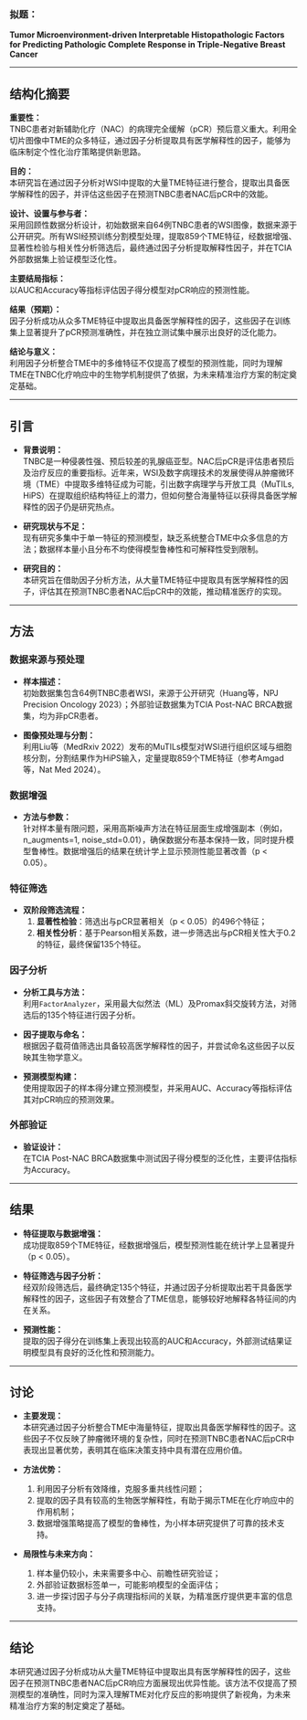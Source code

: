 ### **拟题：**  
**Tumor Microenvironment-driven Interpretable Histopathologic Factors for Predicting Pathologic Complete Response in Triple-Negative Breast Cancer**

---

## 结构化摘要

**重要性：**  
TNBC患者对新辅助化疗（NAC）的病理完全缓解（pCR）预后意义重大。利用全切片图像中TME的众多特征，通过因子分析提取具有医学解释性的因子，能够为临床制定个性化治疗策略提供新思路。

**目的：**  
本研究旨在通过因子分析对WSI中提取的大量TME特征进行整合，提取出具备医学解释性的因子，并评估这些因子在预测TNBC患者NAC后pCR中的效能。

**设计、设置与参与者：**  
采用回顾性数据分析设计，初始数据来自64例TNBC患者的WSI图像，数据来源于公开研究。所有WSI经预训练分割模型处理，提取859个TME特征，经数据增强、显著性检验与相关性分析筛选后，最终通过因子分析提取解释性因子，并在TCIA外部数据集上验证模型泛化性。

**主要结局指标：**  
以AUC和Accuracy等指标评估因子得分模型对pCR响应的预测性能。

**结果（预期）：**  
因子分析成功从众多TME特征中提取出具备医学解释性的因子，这些因子在训练集上显著提升了pCR预测准确性，并在独立测试集中展示出良好的泛化能力。

**结论与意义：**  
利用因子分析整合TME中的多维特征不仅提高了模型的预测性能，同时为理解TME在TNBC化疗响应中的生物学机制提供了依据，为未来精准治疗方案的制定奠定基础。

---

## 引言

- **背景说明：**  
  TNBC是一种侵袭性强、预后较差的乳腺癌亚型。NAC后pCR是评估患者预后及治疗反应的重要指标。近年来，WSI及数字病理技术的发展使得从肿瘤微环境（TME）中提取多维特征成为可能，引出数字病理学与开放工具（MuTILs, HiPS）在提取组织结构特征上的潜力，但如何整合海量特征以获得具备医学解释性的因子仍是研究热点。

- **研究现状与不足：**  
  现有研究多集中于单一特征的预测模型，缺乏系统整合TME中众多信息的方法；数据样本量小且分布不均使得模型鲁棒性和可解释性受到限制。

- **研究目的：**  
  本研究旨在借助因子分析方法，从大量TME特征中提取具有医学解释性的因子，评估其在预测TNBC患者NAC后pCR中的效能，推动精准医疗的实现。

---

## 方法

### 数据来源与预处理

- **样本描述：**  
  初始数据集包含64例TNBC患者WSI，来源于公开研究（Huang等，NPJ Precision Oncology 2023）；外部验证数据集为TCIA Post-NAC BRCA数据集，均为非pCR患者。

- **图像预处理与分割：**  
  利用Liu等（MedRxiv 2022）发布的MuTILs模型对WSI进行组织区域与细胞核分割，分割结果作为HiPS输入，定量提取859个TME特征（参考Amgad等，Nat Med 2024）。

### 数据增强

- **方法与参数：**  
  针对样本量有限问题，采用高斯噪声方法在特征层面生成增强副本（例如，n_augments=1, noise_std=0.01），确保数据分布基本保持一致，同时提升模型鲁棒性。数据增强后的结果在统计学上显示预测性能显著改善（p < 0.05）。

### 特征筛选

- **双阶段筛选流程：**  
  1. **显著性检验**：筛选出与pCR显著相关（p < 0.05）的496个特征；  
  2. **相关性分析**：基于Pearson相关系数，进一步筛选出与pCR相关性大于0.2的特征，最终保留135个特征。

### 因子分析

- **分析工具与方法：**  
  利用`FactorAnalyzer`，采用最大似然法（ML）及Promax斜交旋转方法，对筛选后的135个特征进行因子分析。
  
- **因子提取与命名：**  
  根据因子载荷值筛选出具备较高医学解释性的因子，并尝试命名这些因子以反映其生物学意义。
  
- **预测模型构建：**  
  使用提取因子的样本得分建立预测模型，并采用AUC、Accuracy等指标评估其对pCR响应的预测效果。

### 外部验证

- **验证设计：**  
  在TCIA Post-NAC BRCA数据集中测试因子得分模型的泛化性，主要评估指标为Accuracy。

---

## 结果

- **特征提取与数据增强：**  
  成功提取859个TME特征，经数据增强后，模型预测性能在统计学上显著提升（p < 0.05）。
  
- **特征筛选与因子分析：**  
  经双阶段筛选后，最终确定135个特征，并通过因子分析提取出若干具备医学解释性的因子，这些因子有效整合了TME信息，能够较好地解释各特征间的内在关系。
  
- **预测性能：**  
  提取的因子得分在训练集上表现出较高的AUC和Accuracy，外部测试结果证明模型具有良好的泛化性和预测能力。

---

## 讨论

- **主要发现：**  
  本研究通过因子分析整合TME中海量特征，提取出具备医学解释性的因子。这些因子不仅反映了肿瘤微环境的复杂性，同时在预测TNBC患者NAC后pCR中表现出显著优势，表明其在临床决策支持中具有潜在应用价值。

- **方法优势：**  
  1. 利用因子分析有效降维，克服多重共线性问题；  
  2. 提取的因子具有较高的生物医学解释性，有助于揭示TME在化疗响应中的作用机制；  
  3. 数据增强策略提高了模型的鲁棒性，为小样本研究提供了可靠的技术支持。

- **局限性与未来方向：**  
  1. 样本量仍较小，未来需要多中心、前瞻性研究验证；  
  2. 外部验证数据标签单一，可能影响模型的全面评估；  
  3. 进一步探讨因子与分子病理指标间的关联，为精准医疗提供更丰富的信息支持。

---

## 结论

本研究通过因子分析成功从大量TME特征中提取出具有医学解释性的因子，这些因子在预测TNBC患者NAC后pCR响应方面展现出优异性能。该方法不仅提高了预测模型的准确性，同时为深入理解TME对化疗反应的影响提供了新视角，为未来精准治疗方案的制定奠定了基础。
